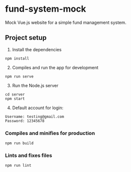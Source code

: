 # fund-system-mock

Mock Vue.js website for a simple fund management system.

## Project setup
1. Install the dependencies
```
npm install
```

2. Compiles and run the app for development
```
npm run serve
```

3. Run the Node.js server
```
cd server
npm start
```

4. Default account for login:
```
Username: testing@gmail.com
Password: 12345678
```

### Compiles and minifies for production
```
npm run build
```

### Lints and fixes files
```
npm run lint
```